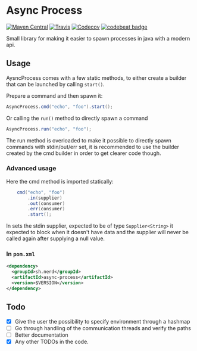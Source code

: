 Async Process
=============
[![Maven Central](https://img.shields.io/maven-central/v/sh.nerd/async-process.svg?style=flat-square)]()
[![Travis](https://img.shields.io/travis/lndbrg/java-async-process.svg?style=flat-square)]()
[![Codecov](https://img.shields.io/codecov/c/github/lndbrg/java-async-process.svg?style=flat-square)]()
[![codebeat badge](https://codebeat.co/badges/5518c2ce-1c46-474d-94e6-8c5808258d4f)](https://codebeat.co/projects/github-com-lndbrg-java-async-process-master)

Small library for making it easier to spawn processes in java with a modern api.

Usage
-----
AysncProcess comes with a few static methods, to either create a builder that can be launched by
calling `start()`.

Prepare a command and then spawn it:
```java
AsyncProcess.cmd("echo", "foo").start();
```

Or calling the `run()` method to directly spawn a command
```java
AsyncProcess.run("echo", "foo");
```

The run method is overloaded to make it possible to directly spawn commands with stdin/out/err set,
it is recommended to use the builder created by the cmd builder in order to get clearer code though.

### Advanced usage

Here the cmd method is imported statically:
```java
    cmd("echo", "foo")
        .in(supplier)
        .out(consumer)
        .err(consumer)
        .start();
```

In sets the stdin supplier, expected to be of type `Supplier<String>` it expected to block when it
doesn't have data and the supplier will never be called again after supplying a null value.

### In `pom.xml`

```xml
<dependency>
  <groupId>sh.nerd</groupId>
  <artifactId>async-process</artifactId>
  <version>$VERSION</version>
</dependency>
```


Todo
----
- [x] Give the user the possibility to specify environment through a hashmap
- [ ] Go through handling of the communication threads and verify the paths
- [ ] Better documentation
- [x] Any other TODOs in the code.
